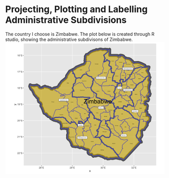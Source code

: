 # Projecting, Plotting and Labelling Administrative Subdivisions

The country I choose is Zimbabwe. The plot below is created through R studio, showing the administrative subdivisons of Zimbabwe.
![Zimbabwe](Zimbabwe.png)
